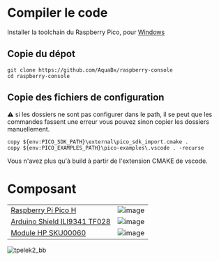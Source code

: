 # Compiler le code

Installer la toolchain du Raspberry Pico, pour [Windows](https://github.com/raspberrypi/pico-setup-windows/releases/)

## Copie du dépot
```
git clone https://github.com/AquaBx/raspberry-console
cd raspberry-console
```

## Copie des fichiers de configuration
⚠️ si les dossiers ne sont pas configurer dans le path, il se peut que les commandes fassent une erreur
vous pouvez sinon copier les dossiers manuellement.
```
copy ${env:PICO_SDK_PATH}\external\pico_sdk_import.cmake .
copy ${env:PICO_EXAMPLES_PATH}\pico-examples\.vscode . -recurse
```

Vous n'avez plus qu'à build à partir de l'extension CMAKE de vscode.

# Composant

|||
|---|---|
| [Raspberry Pi Pico H](https://www.gotronic.fr/art-carte-raspberry-pi-pico-h-35658.htm) | ![image](https://github.com/AquaBx/raspberry-console/assets/35542432/b921d503-fbb7-4496-a244-504bc605883c) |
| [Arduino Shield ILI9341 TF028](https://www.gotronic.fr/art-shield-ecran-tactile-2-8-tf028-28507.htm) | ![image](https://github.com/AquaBx/raspberry-console/assets/35542432/de91fb03-e3b7-4ff7-a440-d8dfd62801d7) |
| [Module HP SKU00060](https://www.gotronic.fr/art-module-hp-sku00060-28208.htm) | ![image](https://github.com/AquaBx/raspberry-console/assets/35542432/8f036b66-a1d8-41c5-88a5-9a532d69bc62)

![tpelek2_bb](https://github.com/AquaBx/raspberry-console/assets/35542432/559c41d1-3205-416c-bba8-596fc56d3637)
